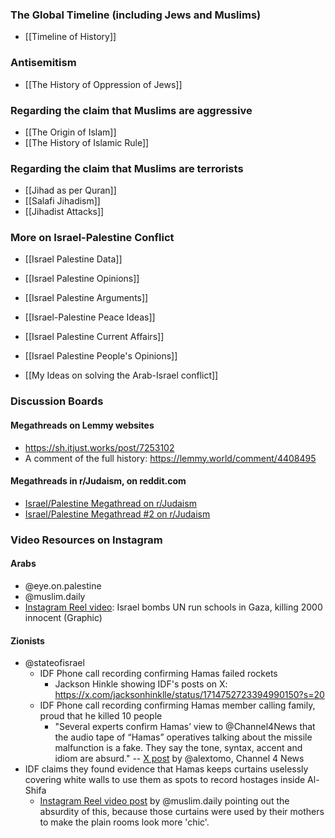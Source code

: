 ### The Global Timeline (including Jews and Muslims)
- [[Timeline of History]]

### Antisemitism
- [[The History of Oppression of Jews]]
### Regarding the claim that Muslims are aggressive
- [[The Origin of Islam]]
- [[The History of Islamic Rule]]
### Regarding the claim that Muslims are terrorists
- [[Jihad as per Quran]]
- [[Salafi Jihadism]]
- [[Jihadist Attacks]]
### More on Israel-Palestine Conflict
- [[Israel Palestine Data]]
- [[Israel Palestine Opinions]]
- [[Israel Palestine Arguments]]
- [[Israel-Palestine Peace Ideas]]
- [[Israel Palestine Current Affairs]]
- [[Israel Palestine People's Opinions]]

- [[My Ideas on solving the Arab-Israel conflict]]

### Discussion Boards
#### Megathreads on Lemmy websites
- https://sh.itjust.works/post/7253102
- A comment of the full history: https://lemmy.world/comment/4408495
#### Megathreads in r/Judaism, on reddit.com
- [Israel/Palestine Megathread on r/Judaism](https://old.reddit.com/r/Judaism/comments/17261bw/israelpalestine_megathread/)
- [Israel/Palestine Megathread #2 on r/Judaism](https://old.reddit.com/r/Judaism/comments/172poze/israelpalestine_megathread_2/)
### Video Resources on Instagram
#### Arabs
- @eye.on.palestine
- @muslim.daily
- [Instagram Reel video](https://www.instagram.com/reel/CzydAcWsfOW/): Israel bombs UN run schools in Gaza, killing 2000 innocent (Graphic)
#### Zionists
- @stateofisrael
	- IDF Phone call recording confirming Hamas failed rockets
		- Jackson Hinkle showing IDF's posts on X: https://x.com/jacksonhinklle/status/1714752723394990150?s=20
	- IDF Phone call recording confirming Hamas member calling family, proud that he killed 10 people
		- "Several experts confirm Hamas’ view to @Channel4News that the audio tape of “Hamas” operatives talking about the missile malfunction is a fake. They say the tone, syntax, accent and idiom are absurd." -- [X post](https://x.com/alextomo/status/1714670858914894046?s=20) by @alextomo, Channel 4 News
- IDF claims they found evidence that Hamas keeps curtains uselessly covering white walls to use them as spots to record hostages inside Al-Shifa
	- [Instagram Reel video post](https://www.instagram.com/reel/Czvtj-Rss75/) by @muslim.daily pointing out the absurdity of this, because those curtains were used by their mothers to make the plain rooms look more 'chic'.